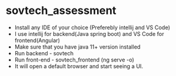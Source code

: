 # sovtech_assessment

- Install any IDE of your choice (Preferebly intellij and VS Code)
- I use intellij for backend(Java spring boot) and VS Code for frontend(Angular)
- Make sure that you have java 11+ version installed
- Run backend - sovtech
- Run front-end - sovtech_frontend (ng serve -o)
- It will open a default browser and start seeing a UI. 